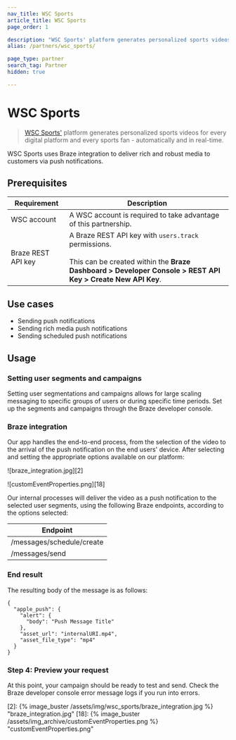 ```yaml
---
nav_title: WSC Sports
article_title: WSC Sports
page_order: 1

description: "WSC Sports' platform generates personalized sports videos for every digital platform and every sports fan - automatically and in real-time."
alias: /partners/wsc_sports/

page_type: partner
search_tag: Partner
hidden: true

---
```


# WSC Sports

> [WSC Sports'][1] platform generates personalized sports videos for every digital platform and every sports fan - automatically and in real-time. 

WSC Sports uses Braze integration to deliver rich and robust media to customers via push notifications.

## Prerequisites


| Requirement | Description |
| ----------- | ----------- |
| WSC account | A WSC account is required to take advantage of this partnership. |
| Braze REST API key | A Braze REST API key with `users.track` permissions. <br><br> This can be created within the **Braze Dashboard > Developer Console > REST API Key > Create New API Key**. |

## Use cases

- Sending push notifications
- Sending rich media push notifications
- Sending scheduled push notifications

## Usage

### Setting user segments and campaigns

Setting user segmentations and campaigns allows for large scaling messaging to specific groups of users or during specific time periods.
Set up the segments and campaigns through the Braze developer console.


### Braze integration

Our app handles the end-to-end process, from the selection of the video to the arrival of the push notification on the end users' device.
After selecting and setting the appropriate options available on our platform:

![braze_integration.jpg][2]


![customEventProperties.png][18]

Our internal processes will deliver the video as a push notification to the selected user segments, 
using the following Braze endpoints, according to the options selected:

| Endpoint | 
| ----------- | 
| /messages/schedule/create | 
| /messages/send |


### End result

The resulting body of the message is as follows: 
```
{
  "apple_push": {
    "alert": {
      "body": "Push Message Title"
    },
    "asset_url": "internalURI.mp4",
    "asset_file_type": "mp4"
  }
}
```

### Step 4: Preview your request

At this point, your campaign should be ready to test and send. Check the Braze developer console error message logs if you run into errors. 


[1]: https://wsc-sports.com/
[2]: {% image_buster /assets/img/wsc_sports/braze_integration.jpg %} "braze_integration.jpg"
[18]: {% image_buster /assets/img_archive/customEventProperties.png %} "customEventProperties.png"